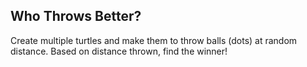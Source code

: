 ## Who Throws Better?

Create multiple turtles and make them to throw balls (dots) at random distance. Based on distance thrown, find the winner!